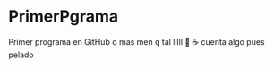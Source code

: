 # PrimerPgrama
Primer programa en GitHub
q mas men q tal lllll
:pizza:
:coffee:
 cuenta algo pues pelado
 
